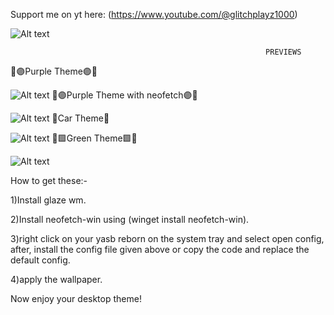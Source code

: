 Support me on yt here: (https://www.youtube.com/@glitchplayz1000)


 ![Alt text](https://github.com/user-attachments/assets/97e56ee9-8f84-4be9-8ac7-b55edb961e80)






                                                             PREVIEWS                       
💫🟣Purple Theme🟣💫


![Alt text](https://github.com/user-attachments/assets/2538c45b-6b32-4486-8bd6-b3881fc859c9)
💫🟣Purple Theme with neofetch🟣💫


![Alt text](https://github.com/user-attachments/assets/3b4d10eb-066f-4f5d-bc4d-bc04f139b611)
🚗Car Theme🚗


![Alt text](https://github.com/user-attachments/assets/42db3c93-0941-41f8-a71a-d6a92149b72b)
💫🟩Green Theme🟩💫


![Alt text](https://github.com/user-attachments/assets/b5d4d8b2-c6a8-46c6-a485-cf74786a624b)


How to get these:-


1)Install glaze wm.


2)Install neofetch-win using (winget install neofetch-win).


3)right click on your yasb reborn on the system tray and select open config, after, install the config file given above or copy the code and replace the default config.


4)apply the wallpaper.

Now enjoy your desktop theme!
